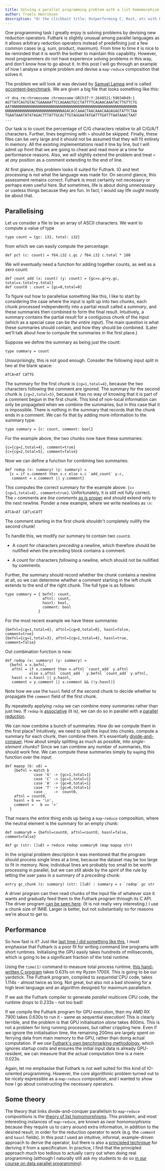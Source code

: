 ```yaml
---
title: Solving a parallel programming problem with a list homomorphism
author: Troels Henriksen
description: "Or the clickbait title: Outperforming C, Rust, etc with Futhark, list homomorphisms, an expensive GPU, and ignoring the rules."
---
```


One programming task I greatly enjoy is solving problems by devising
new reduction operators.  Futhark is slightly unusual among parallel
languages as it allows arbitrary reduction operators instead of
predefining just a few common cases (e.g. sum, product, maximum).
From time to time it is nice to be reminded that it is worth the
bother to maintain this capability. However, most programmers do not
have experience solving problems in this way, and don't know how to go
about it. In this post I will go through an example of how I analyse a
simple problem and devise a `map`-`reduce` composition that solves it.

The problem we will look at was devised by [Samuel
Lampa](https://genomic.social/@shl) and is called
[gccontent-benchmark](https://github.com/samuell/gccontent-benchmark).
We are given a big file that looks something like this:

```
>Y dna_rm:chromosome chromosome:GRCh37:Y:2649521:59034049:1
AGTTATCAGTGTACTGAAAAATTCCAGAAGTGCCTATTTTCAGAACAAATACTTGTTCTG
AATNNNNNNNNNNNNNNNNNNNNNNNNNNNNNNNNNNNNNNNNNNNNNNNNNNNNNNNNN
NNNNNNNNNNNNNNNNNNNNNNNNNNAGACACCAAACTAACAAACAAGAGAGTATTCTAA
TGAATAAATATATAGACTTTATTGCACTTGTAGGAATATGATTTGATTTAATAAACTAAT
...
```

Our task is to count the percentage of C/G characters relative to all
C/G/A/T characters.  Further, lines beginning with `>` should be
skipped.  Finally, these files can be very large and it should not be
assumed that they will fit entirely in memory.  All the existing
implementations read it line by line, but I will admit up front that
we are going to cheat and read more at a time for performance reasons.
Also, we will slightly extend the problem and treat `>` at *any*
position as a comment extending to the end of line.

At first glance, this problem looks ill suited for Futhark.  IO and
text processing is not what the language was made for.  On second
glance, this assessment remains correct.  Futhark is most certainly
not necessary or perhaps even useful here.  But sometimes, life is
about doing unnecessary or useless things because they are fun.  In
fact, I would say life ought mostly be about that.

## Parallelising

Let us consider a file to be an array of ASCII characters.  We want to
compute a value of type

```Futhark
type count = {gc: i32, total: i32}
```

from which we can easily compute the percentage:

```Futhark
def pct (c: count) = f64.i32 c.gc / f64.i32 c.total * 100
```

We will eventually need a function for adding together counts, as well
as a zero count:

```Futhark
def count_add (x: count) (y: count) = {gc=x.gc+y.gc, total=x.total+y.total}
def count0 : count = {gc=0,total=0}
```

To figure out how to parallelise something like this, I like to start
by considering the case where the input is split up into two *chunks*,
each chunk processed independently into a partial result called a
*summary*, and these summaries then combined to form the final result.
Intuitively, a summary contains the partial result for a contiguous
chunk of the input (which as a special case can be *the entire
input*).  The main question is what these summaries should contain,
and how they should be combined.  (Later we'll talk about how to
compute the summaries in the first place.)

Suppose we define the summary as being just the count:

```Futhark
type summary = count
```

Unsurprisingly, this is not good enough.  Consider the following input
split in two at the blank space:

```
ATCA>AT CATTG
```

The summary for the first chunk is `{cg=1,total=4}`, because the two
characters following the comment are ignored.  The summary for the
second chunk is `{cg=2,total=5}`, because it has no way of knowing
that it is part of a comment begun in the first chunk.  This kind of
non-local information can only be propagated when we combine the
summaries, but in this case that it is impossible.  There is nothing
in the summary that records that the chunk ends in a comment.  We can
fix that by adding more information to the summary type:

```Futhark
type summary = {c: count, comment: bool}
```

For the example above, the two chunks now have these summaries:

```
{c={cg=1,total=4}, comment=true}
{c={cg=2,total=5}, comment=false}
```

Now we can define a function for combining two summaries:

```Futhark
def redop (x: summary) (y: summary) =
  {c = if x.comment then x.c else x.c `add_count` y.c,
   comment = x.comment || y.comment}
```

This computes the correct summary for the example above:
`{c={cg=1,total=4}, comment=true}`.  Unfortunately, it is still not
fully correct.  The `>` comments are *line comments* [as is
proper](2017-10-10-block-comments-are-a-bad-idea.html) and should
extend only to the next newline.  Ponder a new example, where we write
newlines as `\n`:

```
ATCA>AT CAT\nCATT
```

The comment starting in the first chunk shouldn't completely nullify
the second chunk!

To handle this, we modify our summary to contain *two* `count`s:

* A count for characters *preceding* a newline, which therefore should
  be nullified when the preceding block contains a comment.

* A count for characters *following* a newline, which should not be
  nullified by comments.

Further, the summary should record whether the chunk contains a
newline at all, so we can determine whether a comment starting in the
left chunk extends to the end of the right chunk.  The full type is as
follows:

```Futhark
type summary = { befnl: count,
                 aftnl: count,
                 hasnl: bool,
                 comment: bool
               }
```

For the most recent example we have these summaries:

```
{befnl={cg=1,total=4}, aftnl={cg=0,total=0}, hasnl=false, comment=true}
{befnl={cg=1,total=3}, aftnl={cg=1,total=4}, hasnl=true,  comment=false}

```

Out combination function is now:

```Futhark
def redop (x: summary) (y: summary) =
  {befnl = x.befnl,
   aftnl = if x.comment then x.aftnl `count_add` y.aftnl
           else x.aftnl `count_add ` y.befnl `count_add` y.aftnl,
   hasnl = x.hasnl || y.hasnl,
   comment = y.comment || x.comment && (!y.hasnl)}
```

Note how we use the `hasnl` field of the second chunk to decide
whether to propagate the `comment` field of the first chunk.

By repeatedly applying `redop` we can combine *many* summaries rather
than just two.  If `redop` is
[associative](https://en.wikipedia.org/wiki/Associative_property) (it
is), we can do so in parallel with a [parallel
reduction](https://en.wikipedia.org/wiki/Reduction_operator).

We can now combine a bunch of summaries.  How do we compute them in
the first place?  Intuitively, we need to split the input into chunks,
compute a summary for each chunk, then combine them.  It's essentially
[divide-and-conquer](https://en.wikipedia.org/wiki/Divide-and-conquer_algorithm).
How about simply splitting as much as possible, into *single-element
chunks*?  Since we can combine any number of summaries, this should
work fine.  We can compute these summaries simply by `map`ing this
function over the input:

```Futhark
def mapop (b: u8) =
    {befnl = match b
             case 'G' -> {gc=1,total=1}
             case 'C' -> {gc=1,total=1}
             case 'A' -> {gc=0,total=1}
             case 'T' -> {gc=0,total=1}
             case _   ->  count0,
    aftnl = count0,
    hasnl = b == '\n',
    comment =   b == '>'
  }
```

That means the entire thing ends up being a `map`-`reduce`
composition, where the neutral element is the summary for an empty
chunk:

```Futhark
def summary0 = {befnl=count0, aftnl=count0, hasnl=false, comment=false}

def gc (str: []u8) = reduce redop summary0 (map mapop str)
```

In the original problem description it was mentioned that the program
should process single lines at a time, because the dataset may be too
large to fit in memory.  Now, individual lines are probably too small
to be worth processing in parallel, but we can still abide by the *spirit* of
the rule by letting the user pass in a summary of a *preceding* chunk:

```Futhark
entry gc_chunk (s: summary) (str: []u8) : summary = s `redop` gc str
```

A driver program can then read chunks of the input file of whatever
size it wants and gradually feed them to the Futhark program through
its C API.  The driver program [can be seen
here](https://github.com/diku-dk/gccontent-benchmark/blob/futhark/futhark/gc.c).
(It is not really very interesting.)  I use a chunk size of 1MiB.
Larger is better, but not substantially so for reasons we're about to
get to.


## Performance

So how fast is it?  Just like [last time I did something like
this](https://futhark-lang.org/blog/2019-10-25-beating-c-with-futhark-on-gpu.html),
I must emphasise that Futhark is a poor fit for writing command line
programs with short runtimes.  Initialising the GPU easily takes
hundreds of milliseconds, which is going to be a significant fraction
of the total runtime.

Using the `time(1)` command to measure total process runtime, [this
hand-written C
program](https://github.com/samuell/gccontent-benchmark/blob/master/c.001/gc.c)
takes 0.631s on my Ryzen 1700X.  This is going to be our yardstick.
The Futhark program, compiled to *sequential* CPU code, takes 1.114s -
almost twice as long.  Not great, but also not a bad showing for a
high level language and an algorithm designed for maximum parallelism.

If we ask the Futhark compiler to generate *parallel* multicore CPU
code, the runtime drops to 0.233s - not too bad!

If we compile the Futhark program for GPU execution, then my AMD RX
7900 takes 0.630s to run it - same as sequential execution!  This is
clearly terrible, and the problem is that GPU initialisation *alone*
takes 400ms.  This is not a problem for long running processes, but
rather crippling here.  Even if we ignore the initialisation time, the
remaining 200ms are largely spent on ferrying data from main memory to
the GPU, rather than doing actual computation.  If we use [Futhark's
own benchmarking
methodology](https://futhark-book.readthedocs.io/en/latest/practical-matters.html#benchmarking),
which ignores startup costs and ensures the initial input data is
already GPU-resident, we can measure that the actual computation time
is a mere 0.023s.

Again, let me emphasise that Futhark is not well suited for this kind
of IO-oriented programming.  However, the core algorithmic problem
turned out to be nicely expressible as a `map`-`reduce` composition,
and I wanted to show how I go about constructing the necessary
operators.

## Some theory

The theory that links divide-and-conquer parallelism to `map`-`reduce`
compositions is the [theory of list
homomorphisms](https://sigkill.dk/writings/par/lhomo.html).  This
problem, and most interesting instances of `map`-`reduce`, are known
as *near homomorphisms* because they require us to carry around extra
information, in addition to the desired result, in order for the
reduction operator to work (e.g. the `comment` and `hasnl` fields).
In this post I used an intuitive, informal, example-driven approach to
derive the operator, but there is also a [principled
technique](https://link.springer.com/chapter/10.1007/3-540-61550-4_166)
for deriving it from a specification.  In practice, I find that the
principled approach much too tedious to actually carry out when doing
real programming (although I naturally still ask my students to do so
[in our course on data parallel
programming](https://github.com/diku-dk/dpp-e2022-pub)).
